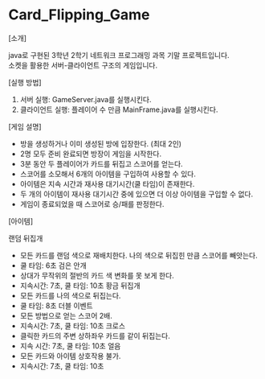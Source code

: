 # Card_Flipping_Game

[소개]

java로 구현된 3학년 2학기 네트워크 프로그래밍 과목 기말 프로젝트입니다.<br>
소켓을 활용한 서버-클라이언트 구조의 게임입니다.



[실행 방법]

1. 서버 실행: GameServer.java를 실행시킨다.
2. 클라이언트 실행: 플레이어 수 만큼 MainFrame.java를 실행시킨다.



[게임 설명]

- 방을 생성하거나 이미 생성된 방에 입장한다. (최대 2인)
- 2명 모두 준비 완료되면 방장이 게임을 시작한다.
- 3분 동안 두 플레이어가 카드를 뒤집고 스코어를 얻는다.
- 스코어를 소모해서 6개의 아이템을 구입하여 사용할 수 있다.
- 아이템은 지속 시간과 재사용 대기시간(쿨 타임)이 존재한다.
- 두 개의 아이템이 재사용 대기시간 중에 있으면 더 이상 아이템을 구입할 수 없다.
- 게임이 종료되었을 때 스코어로 승/패를 판정한다.



[아이템]

랜덤 뒤집개
  - 모든 카드를 랜덤 색으로 재배치한다. 나의 색으로 뒤집힌 만큼 스코어를 빼앗는다. 
  - 쿨 타임: 6초
검은 안개 
  - 상대가 무작위의 절반의 카드 색 변화를 못 보게 한다. 
  - 지속시간: 7초, 쿨 타임: 10초
황금 뒤집개 
  - 모든 카드를 나의 색으로 뒤집는다. 
  - 쿨 타임: 8초
더블 이벤트 
  - 모든 방법으로 얻는 스코어 2배. 
  - 지속시간: 7초, 쿨 타임: 10초
크로스
  - 클릭한 카드의 주변 상하좌우 카드를 같이 뒤집는다.
  - 지속 시간: 7초, 쿨 타임: 10초
얼음
  - 모든 카드와 아이템 상호작용 불가. 
  - 지속시간: 7초, 쿨 타임: 10초

